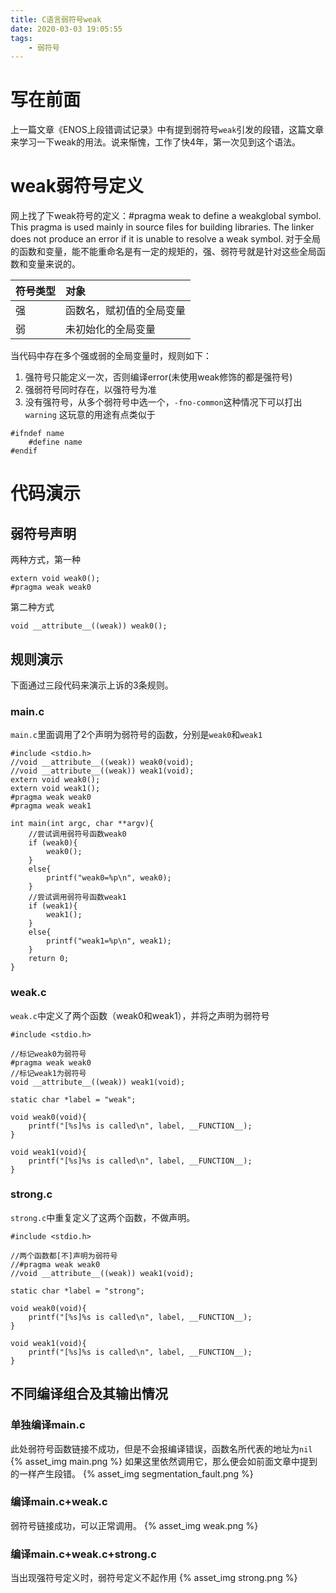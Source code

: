 ```yaml
---
title: C语言弱符号weak
date: 2020-03-03 19:05:55
tags:
    - 弱符号
---
```


# 写在前面
上一篇文章《ENOS上段错调试记录》中有提到弱符号`weak`引发的段错，这篇文章来学习一下weak的用法。说来惭愧，工作了快4年，第一次见到这个语法。

# weak弱符号定义

网上找了下weak符号的定义：#pragma weak to define a weakglobal symbol. This pragma is used mainly in source files for building libraries. The linker does not produce an error if it is unable to resolve a weak symbol.
对于全局的函数和变量，能不能重命名是有一定的规矩的，强、弱符号就是针对这些全局函数和变量来说的。

| 符号类型 | 对象 |
| :---- | :---- |
| 强 | 函数名，赋初值的全局变量 |
| 弱 | 未初始化的全局变量 |

当代码中存在多个强或弱的全局变量时，规则如下：
1. 强符号只能定义一次，否则编译error(未使用weak修饰的都是强符号)
2. 强弱符号同时存在，以强符号为准
3. 没有强符号，从多个弱符号中选一个，`-fno-common`这种情况下可以打出`warning`
这玩意的用途有点类似于
```
#ifndef name
    #define name
#endif
```

# 代码演示
## 弱符号声明
两种方式，第一种 
```
extern void weak0();
#pragma weak weak0
```
第二种方式
```
void __attribute__((weak)) weak0();
```

## 规则演示
下面通过三段代码来演示上诉的3条规则。
### main.c
`main.c`里面调用了2个声明为弱符号的函数，分别是`weak0`和`weak1`
```
#include <stdio.h>                                                                                                                                                                                              
//void __attribute__((weak)) weak0(void);
//void __attribute__((weak)) weak1(void);
extern void weak0();
extern void weak1();
#pragma weak weak0
#pragma weak weak1
 
int main(int argc, char **argv){
    //尝试调用弱符号函数weak0
    if (weak0){
        weak0();
    }   
    else{
        printf("weak0=%p\n", weak0);
    }   
    //尝试调用弱符号函数weak1
    if (weak1){
        weak1();
    }   
    else{
        printf("weak1=%p\n", weak1);
    }   
    return 0;
}
```

### weak.c
`weak.c`中定义了两个函数（weak0和weak1），并将之声明为弱符号
```
#include <stdio.h>

//标记weak0为弱符号
#pragma weak weak0
//标记weak1为弱符号
void __attribute__((weak)) weak1(void);

static char *label = "weak";

void weak0(void){
    printf("[%s]%s is called\n", label, __FUNCTION__);
}

void weak1(void){
    printf("[%s]%s is called\n", label, __FUNCTION__);
}
```

### strong.c
`strong.c`中重复定义了这两个函数，不做声明。
```
#include <stdio.h>

//两个函数都[不]声明为弱符号
//#pragma weak weak0
//void __attribute__((weak)) weak1(void);

static char *label = "strong";

void weak0(void){
    printf("[%s]%s is called\n", label, __FUNCTION__);
}

void weak1(void){
    printf("[%s]%s is called\n", label, __FUNCTION__);
}
```

## 不同编译组合及其输出情况
### 单独编译main.c
此处弱符号函数链接不成功，但是不会报编译错误，函数名所代表的地址为`nil`
{% asset_img main.png %}
如果这里依然调用它，那么便会如前面文章中提到的一样产生段错。
{% asset_img segmentation_fault.png %}

### 编译main.c+weak.c
弱符号链接成功，可以正常调用。
{% asset_img weak.png %}

### 编译main.c+weak.c+strong.c
当出现强符号定义时，弱符号定义不起作用
{% asset_img strong.png %}


